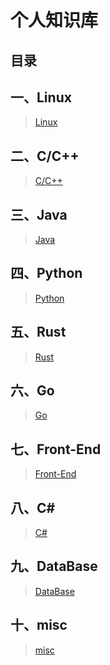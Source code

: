 # 个人知识库

## 目录

## 一、Linux

> [Linux](./unsave/Linux/README.md)

## 二、C/C++

> [C/C++](./unsave/C++/README.md)

## 三、Java

> [Java](./unsave/Java/README.md)

## 四、Python

> [Python](./unsave/Python/README.md)

## 五、Rust

> [Rust](./unsave/Rust/README.md)

## 六、Go

> [Go](./unsave/Go/README.md)

## 七、Front-End

> [Front-End](./unsave/Front_End/README.md)

## 八、C#

> [C#](./unsave/C#/README.md)

## 九、DataBase

> [DataBase](./unsave/DataBase/README.md)

## 十、misc

> [misc](./unsave/misc/README.md)
